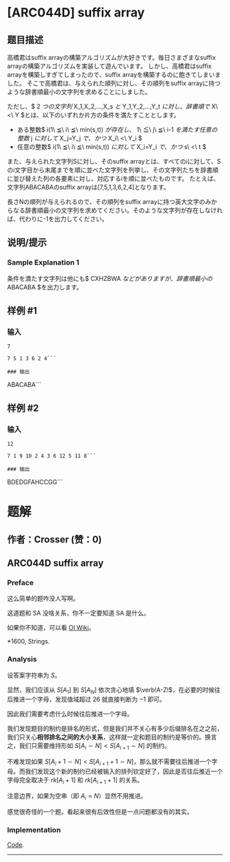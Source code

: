 # [ARC044D] suffix array

## 题目描述

[problemUrl]: https://atcoder.jp/contests/arc044/tasks/arc044_d

高橋君はsuffix arrayの構築アルゴリズムが大好きです。毎日さまざまなsuffix arrayの構築アルゴリズムを実装して遊んでいます。 しかし、高橋君はsuffix arrayを構築しすぎてしまったので、suffix arrayを構築するのに飽きてしまいました。 そこで高橋君は、与えられた順列に対し、その順列をsuffix arrayに持つような辞書順最小の文字列を求めることにしました。

ただし、$ 2 $つの文字列$ X_1,X_2,...,X_s $と$ Y_1,Y_2,...,Y_t $に対し、辞書順で$ X\ <\ Y $とは、以下のいずれか片方の条件を満たすこととします。

- ある整数$ i(1\ ≦\ i\ ≦\ min(s,t)) $が存在し、$ 1\ ≦\ j\ ≦\ i-1 $を満たす任意の整数$ j $に対して$ X_j=Y_j $で、かつ$ X_i\ <\ Y_i $
- 任意の整数$ i(1\ ≦\ i\ ≦\ min(s,t)) $に対して$ X_i=Y_i $で、かつ$ s\ <\ t $

また、与えられた文字列Sに対し、そのsuffix arrayとは、すべてのiに対して、Sのi文字目から末尾までを順に並べた文字列を列挙し、その文字列たちを辞書順に並び替えた列の各要素に対し、対応するiを順に並べたものです。 たとえば、文字列ABACABAのsuffix arrayは\[7,5,1,3,6,2,4\]となります。

長さNの順列が与えられるので、その順列をsuffix arrayに持つ英大文字のみからなる辞書順最小の文字列を求めてください。そのような文字列が存在しなければ、代わりに-1を出力してください。

## 说明/提示

### Sample Explanation 1

条件を満たす文字列は他にも$ CXHZBWA $などがありますが、辞書順最小の$ ABACABA $を出力します。

## 样例 #1

### 输入

```
7
7 5 1 3 6 2 4```

### 输出

```
ABACABA```

## 样例 #2

### 输入

```
12
7 1 9 10 2 4 3 6 12 5 11 8```

### 输出

```
BDEDGFAHCCGG```

# 题解

## 作者：Crosser (赞：0)

## ARC044D suffix array

### Preface

这么简单的题咋没人写啊。

这道题和 SA 没啥关系，你不一定要知道 SA 是什么。

如果你不知道，可以看 [OI Wiki](https://oi.wiki/string/sa/)。

$\text{*1600, Strings.}$

### Analysis

设答案字符串为 $S$。

显然，我们应该从 $S[A_1]$ 到 $S[A_N]$ 依次贪心地填 $\verb!A-Z!$，在必要的时候往后推进一个字母，发现值域超过 $26$ 就直接判断为 $-1$ 即可。

因此我们需要考虑什么时候往后推进一个字母。

我们发现题目的制约是排名的形式，但是我们并不关心有多少后缀排名在之之前，我们只关心**相邻排名之间的大小关系**，这样就一定和题目的制约是等价的。换言之，我们只需要维持形如 $S[A_i\sim N]<S[A_{i+1}\sim N]$ 的制约。

不难发现如果 $S[A_i+1\sim N]<S[A_{i+1}+1\sim N]$，那么就不需要往后推进一个字母。而我们发现这个新的制约已经被输入的排列钦定好了，因此是否往后推近一个字母完全取决于 $rk[A_i+1]$ 和 $rk[A_{i+1}+1]$ 的关系。

注意边界，如果为空串（即 $A_i=N$）显然不用推进。

感觉很奇怪的一个题。看起来很有后效性但是一点问题都没有的其实。

### Implementation

[Code](https://www.luogu.com.cn/record/179066036).

---

